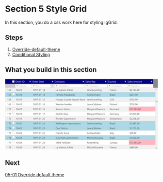#  Section 5 Style Grid

In this section, you do a css work here for styling igGrid.

## Steps
1. [Override-default-theme](05-01-Override-Default-Theme.md)
2. [Conditional Styling](05-02-Conditional-Styling.md)

## What you build in this section

![](../assets/05-02-01.png)

## Next
[05-01 Override default theme](05-01-Override-Default-Theme.md)
